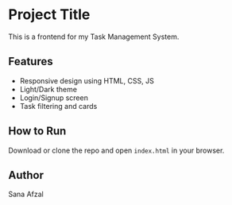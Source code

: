 # Project Title

This is a frontend for my Task Management System.

## Features
- Responsive design using HTML, CSS, JS
- Light/Dark theme
- Login/Signup screen
- Task filtering and cards

## How to Run
Download or clone the repo and open `index.html` in your browser.

## Author
Sana Afzal
